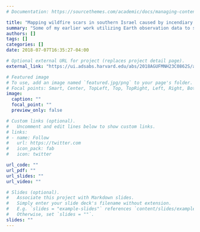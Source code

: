 ```yaml
---
# Documentation: https://sourcethemes.com/academic/docs/managing-content/

title: "Mapping wildfire scars in southern Israel caused by incendiary kites launched from the Gaza Strip in 2018"
summary: "Some of my earlier work utilizing Earth observation data to study environmental aspects of war and conflict tested whether reported wildfire scars from incendiary kites launched within the Gaza Strip could be detected in open access satellite radar and optical data."
authors: []
tags: []
categories: []
date: 2018-07-07T16:35:27-04:00

# Optional external URL for project (replaces project detail page).
external_link: "https://ui.adsabs.harvard.edu/abs/2018AGUFMNH23C0862S/abstract"

# Featured image
# To use, add an image named `featured.jpg/png` to your page's folder.
# Focal points: Smart, Center, TopLeft, Top, TopRight, Left, Right, BottomLeft, Bottom, BottomRight.
image:
  caption: ""
  focal_point: ""
  preview_only: false

# Custom links (optional).
#   Uncomment and edit lines below to show custom links.
# links:
# - name: Follow
#   url: https://twitter.com
#   icon_pack: fab
#   icon: twitter

url_code: ""
url_pdf: ""
url_slides: ""
url_video: ""

# Slides (optional).
#   Associate this project with Markdown slides.
#   Simply enter your slide deck's filename without extension.
#   E.g. `slides = "example-slides"` references `content/slides/example-slides.md`.
#   Otherwise, set `slides = ""`.
slides: ""
---
```



